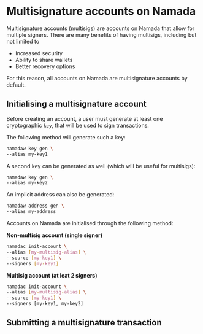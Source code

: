 # Multisignature accounts on Namada

Multisignature accounts (multisigs) are accounts on Namada that allow for multiple signers. There are many benefits of having multisigs, including but not limited to 

- Increased security
- Ability to share wallets
- Better recovery options

For this reason, all accounts on Namada are multisignature accounts by default.

## Initialising a multisignature account

Before creating an account, a user must generate at least one cryptographic `key`, that will be used to sign transactions.

The following method will generate such a key:
```bash
namadaw key gen \
--alias my-key1
```
A second key can be generated as well (which will be useful for multisigs):
```bash
namadaw key gen \
--alias my-key2
```

An implicit address can also be generated:
```bash
namadaw address gen \
--alias my-address
```

Accounts on Namada are initialised through the following method:

**Non-multisig account (single signer)**
```bash
namadac init-account \
--alias [my-multisig-alias] \
--source [my-key1] \
--signers [my-key1]
```

**Multisig account (at leat 2 signers)**
```bash
namadac init-account \
--alias [my-multisig-alias] \
--source [my-key1] \
--signers [my-key1, my-key2]
```

## Submitting a multisignature transaction


